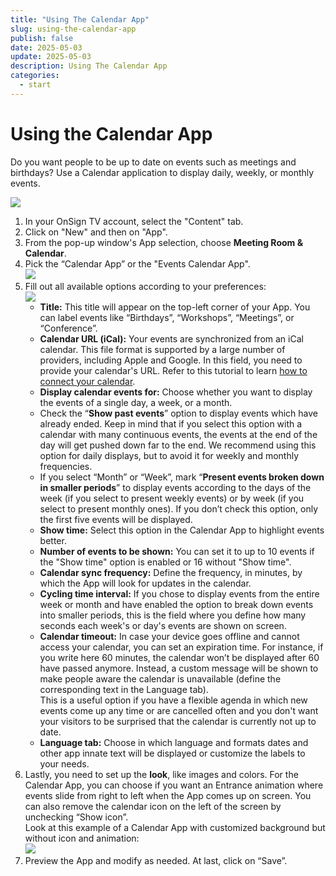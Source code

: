 ```yaml
---
title: "Using The Calendar App"
slug: using-the-calendar-app
publish: false
date: 2025-05-03
update: 2025-05-03
description: Using The Calendar App
categories:
  - start
---
```


Using the Calendar App
======================

Do you want people to be up to date on events such as meetings and birthdays? Use a Calendar application to display daily, weekly, or monthly events.

![](https://static.helpjuice.com/helpjuice_production/uploads/upload/image/23821/direct/1731652579099/how-to-use-calendar-app_1.gif)

1. In your OnSign TV account, select the "Content" tab.
2. Click on "New" and then on "App".
3. From the pop-up window's App selection, choose **Meeting Room & Calendar**.
4. Pick the “Calendar App” or the "Events Calendar App".  
   ![](https://static.helpjuice.com/helpjuice_production/uploads/upload/image/23821/direct/1731652632614/image.png)
5. Fill out all available options according to your preferences:  
   ![](https://static.helpjuice.com/helpjuice_production/uploads/upload/image/23821/direct/1731652650436/how-to-use-calendar-app_2.png)
   * **Title:** This title will appear on the top-left corner of your App. You can label events like “Birthdays”, “Workshops”, “Meetings”, or “Conference”.
   * **Calendar URL (iCal):** Your events are synchronized from an iCal calendar. This file format is supported by a large number of providers, including Apple and Google. In this field, you need to provide your calendar's URL. Refer to this tutorial to learn [how to connect your calendar](/popular-apps-setup/connecting-your-calendar-server-ical).
   * **Display calendar events for:** Choose whether you want to display the events of a single day, a week, or a month.
   * Check the “**Show past events**” option to display events which have already ended. Keep in mind that if you select this option with a calendar with many continuous events, the events at the end of the day will get pushed down far to the end. We recommend using this option for daily displays, but to avoid it for weekly and monthly frequencies.
   * If you select “Month” or “Week”, mark “**Present events broken down in smaller periods**” to display events according to the days of the week (if you select to present weekly events) or by week (if you select to present monthly ones). If you don’t check this option, only the first five events will be displayed.
   * **Show time:** Select this option in the Calendar App to highlight events better.
   * **Number of events to be shown:** You can set it to up to 10 events if the "Show time" option is enabled or 16 without "Show time".
   * **Calendar sync frequency:** Define the frequency, in minutes, by which the App will look for updates in the calendar.
   * **Cycling time interval:** If you chose to display events from the entire week or month and have enabled the option to break down events into smaller periods, this is the field where you define how many seconds each week's or day's events are shown on screen.
   * **Calendar timeout:** In case your device goes offline and cannot access your calendar, you can set an expiration time. For instance, if you write here 60 minutes, the calendar won’t be displayed after 60 have passed anymore. Instead, a custom message will be shown to make people aware the calendar is unavailable (define the corresponding text in the Language tab).   
     This is a useful option if you have a flexible agenda in which new events come up any time or are cancelled often and you don't want your visitors to be surprised that the calendar is currently not up to date.
   * **Language tab:** Choose in which language and formats dates and other app innate text will be displayed or customize the labels to your needs.
6. Lastly, you need to set up the **look**, like images and colors. For the Calendar App, you can choose if you want an Entrance animation where events slide from right to left when the App comes up on screen. You can also remove the calendar icon on the left of the screen by unchecking “Show icon”.  
   Look at this example of a Calendar App with customized background but without icon and animation:  
   ![](https://static.helpjuice.com/helpjuice_production/uploads/upload/image/23821/direct/1731652830153/how-to-use-calendar-app_3.gif)
7. Preview the App and modify as needed. At last, click on “Save”.
